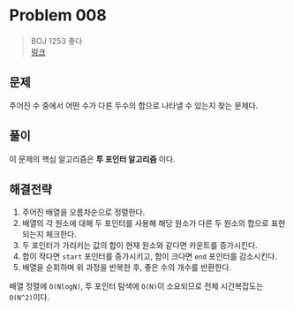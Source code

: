 # Problem 008

> BOJ 1253 좋다
> <br/>
> [링크](https://www.acmicpc.net/problem/1253)

## 문제

주어진 수 중에서 어떤 수가 다른 두수의 합으로 나타낼 수 있는지 찾는 문제다.

## 풀이

이 문제의 핵심 알고리즘은 **투 포인터 알고리즘** 이다.

## 해결전략

1. 주어진 배열을 오름차순으로 정렬한다.
2. 배열의 각 원소에 대해 두 포인터를 사용해 해당 원소가 다른 두 원소의 합으로 표현되는지 체크한다.
3. 두 포인터가 가리키는 값의 합이 현재 원소와 같다면 카운트를 증가시킨다.
4. 합이 작다면 `start` 포인터를 증가시키고, 합이 크다면 `end` 포인터를 감소시킨다.
5. 배열을 순회하며 위 과정을 반복한 후, 좋은 수의 개수를 반환한다.

배열 정렬에 `O(NlogN)`, 투 포인터 탐색에 `O(N)`이 소요되므로 전체 시간복잡도는 `O(N^2)`이다.